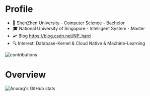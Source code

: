 # Profile
* 🏫 ShenZhen University - Computer Science - Bachelor
* 🎓 National University of Singapore - Intelligent System - Master
* 🛩️ Blog https://blog.csdn.net/NP_hard
* 🔍 Interest: Database-Kernel & Cloud Native & Machine-Learning 

<!--![final](https://user-images.githubusercontent.com/65102150/217880788-745857d5-486f-4b42-9a96-d9063d430807.jpg)-->

![contributions](https://user-images.githubusercontent.com/65102150/217880077-9387f79c-1c7b-4227-bcce-a794c0ed192b.svg)

# Overview
![Anurag's GitHub stats](https://github-readme-stats-git-masterrstaa-rickstaa.vercel.app/api?username=David-deng-yeah&show_icons=true&theme=radical)



